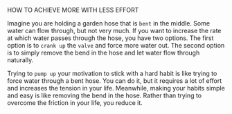 HOW TO ACHIEVE MORE WITH LESS EFFORT

Imagine you are holding a garden hose that is `bent` in the middle.
Some water can flow through, but not very much. If you want to
increase the rate at which water passes through the hose, you have two
options. The first option is to `crank up` the `valve` and force more water
out. The second option is to simply remove the bend in the hose and
let water flow through naturally.

Trying to `pump up` your motivation to stick with a hard habit is like
trying to force water through a bent hose. You can do it, but it requires
a lot of effort and increases the tension in your life. Meanwhile,
making your habits simple and easy is like removing the bend in the
hose. Rather than trying to overcome the friction in your life, you
reduce it.